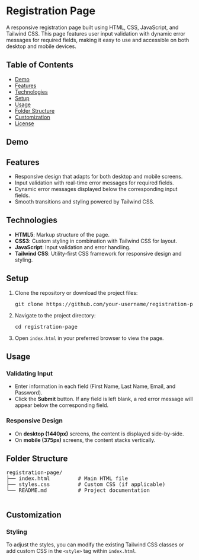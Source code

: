 <h1>Registration Page</h1>
 <p>
            A responsive registration page built using HTML, CSS, JavaScript, and Tailwind CSS. This page features user input validation with dynamic error messages for required fields, making it easy to use and accessible on both desktop and mobile devices.
        </p>

<h2>Table of Contents</h2>
<ul class="list-disc list-inside mb-6">
            <li><a href="#demo">Demo</a></li>
            <li><a href="#features">Features</a></li>
            <li><a href="#technologies">Technologies</a></li>
            <li><a href="#setup">Setup</a></li>
            <li><a href="#usage">Usage</a></li>
            <li><a href="#folder-structure">Folder Structure</a></li>
            <li><a href="#customization">Customization</a></li>
            <li><a href="#license">License</a></li>
        </ul>
<h2 id="demo" class="text-2xl font-semibold mt-8 mb-4">Demo</h2>

<h2 id="features" class="text-2xl font-semibold mt-8 mb-4">Features</h2>
        <ul class="list-disc list-inside mb-6">
            <li>Responsive design that adapts for both desktop and mobile screens.</li>
            <li>Input validation with real-time error messages for required fields.</li>
            <li>Dynamic error messages displayed below the corresponding input fields.</li>
            <li>Smooth transitions and styling powered by Tailwind CSS.</li>
        </ul>
        
<h2 id="technologies" class="text-2xl font-semibold mt-8 mb-4">Technologies</h2>
        <ul class="list-disc list-inside mb-6">
            <li><strong>HTML5</strong>: Markup structure of the page.</li>
            <li><strong>CSS3</strong>: Custom styling in combination with Tailwind CSS for layout.</li>
            <li><strong>JavaScript</strong>: Input validation and error handling.</li>
            <li><strong>Tailwind CSS</strong>: Utility-first CSS framework for responsive design and styling.</li>
        </ul>        

<h2 id="setup" class="text-2xl font-semibold mt-8 mb-4">Setup</h2>
        <ol class="list-decimal list-inside mb-6">
            <li>Clone the repository or download the project files:
                <pre class="bg-gray-200 p-3 rounded mt-2">git clone https://github.com/your-username/registration-page.git</pre>
            </li>
            <li>Navigate to the project directory:
                <pre class="bg-gray-200 p-3 rounded mt-2">cd registration-page</pre>
            </li>
            <li>Open <code>index.html</code> in your preferred browser to view the page.</li>
        </ol>
        
 <h2 id="usage" class="text-2xl font-semibold mt-8 mb-4">Usage</h2>
   <h3 class="text-xl font-semibold mt-6 mb-2">Validating Input</h3>
        <ul class="list-disc list-inside mb-6">
            <li>Enter information in each field (First Name, Last Name, Email, and Password).</li>
            <li>Click the <strong>Submit</strong> button. If any field is left blank, a red error message will appear below the corresponding field.</li>
        </ul>
    <h3 class="text-xl font-semibold mt-6 mb-2">Responsive Design</h3>
        <ul class="list-disc list-inside mb-6">
            <li>On <strong>desktop (1440px)</strong> screens, the content is displayed side-by-side.</li>
            <li>On <strong>mobile (375px)</strong> screens, the content stacks vertically.</li>
        </ul>
 <h2 id="folder-structure" class="text-2xl font-semibold mt-8 mb-4">Folder Structure</h2>
        <pre class="bg-gray-200 p-3 rounded mb-6">
registration-page/
├── index.html         # Main HTML file
├── styles.css         # Custom CSS (if applicable)
└── README.md          # Project documentation
        </pre>
<h2 id="customization" class="text-2xl font-semibold mt-8 mb-4">Customization</h2>
        <h3 class="text-xl font-semibold mt-6 mb-2">Styling</h3>
        <p class="mb-6">To adjust the styles, you can modify the existing Tailwind CSS classes or add custom CSS in the <code>&lt;style&gt;</code> tag within <code>index.html</code>.</p>
